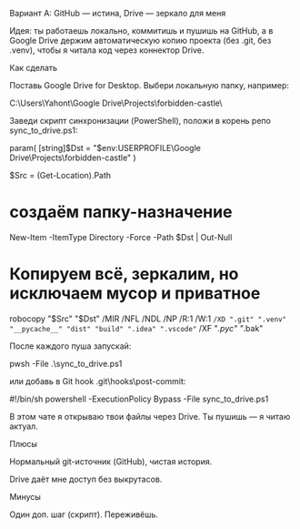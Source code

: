 Вариант A: GitHub — истина, Drive — зеркало для меня

Идея: ты работаешь локально, коммитишь и пушишь на GitHub, а в Google Drive держим автоматическую копию проекта (без .git, без .venv), чтобы я читала код через коннектор Drive.

Как сделать

Поставь Google Drive for Desktop. Выбери локальную папку, например:

C:\Users\Yahont\Google Drive\Projects\forbidden-castle\


Заведи скрипт синхронизации (PowerShell), положи в корень репо sync_to_drive.ps1:

param(
  [string]$Dst = "$env:USERPROFILE\Google Drive\Projects\forbidden-castle"
)

$Src = (Get-Location).Path

# создаём папку-назначение
New-Item -ItemType Directory -Force -Path $Dst | Out-Null

# Копируем всё, зеркалим, но исключаем мусор и приватное
robocopy "$Src" "$Dst" /MIR /NFL /NDL /NP /R:1 /W:1 `
  /XD ".git" ".venv" "__pycache__" "dist" "build" ".idea" ".vscode" `
  /XF "*.pyc" "*.bak"


После каждого пуша запускай:

pwsh -File .\sync_to_drive.ps1


или добавь в Git hook .git\hooks\post-commit:

#!/bin/sh
powershell -ExecutionPolicy Bypass -File sync_to_drive.ps1


В этом чате я открываю твои файлы через Drive. Ты пушишь — я читаю актуал.

Плюсы

Нормальный git-источник (GitHub), чистая история.

Drive даёт мне доступ без выкрутасов.

Минусы

Один доп. шаг (скрипт). Переживёшь.